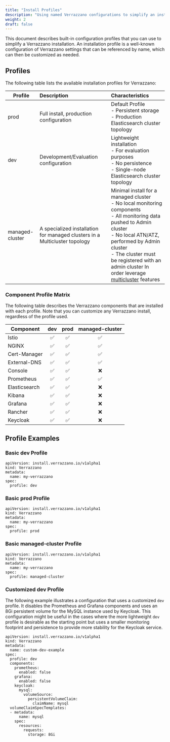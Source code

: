 ```yaml
---
title: "Install Profiles"
description: "Using named Verrazzano configurations to simplify an installation"
weight: 2
draft: false
---
```


This document describes built-in configuration profiles that you can use to simplify a Verrazzano installation.  An installation
profile is a well-known configuration of Verrazzano settings that can be referenced by name, which can then be 
customized as needed.

## Profiles

The following table lists the available installation profiles for Verrazzano:

| Profile  | Description | Characteristics
| ------------- |:------------- |:------------- 
| prod | Full install, production configuration | Default Profile<br/>- Persistent storage <br/>- Production Elasticsearch cluster topology
| dev | Development/Evaluation configuration | Lightweight installation<br/>- For evaluation purposes<br/>- No persistence<br/>- Single-node Elasticsearch cluster topology
| managed-cluster | A specialized installation for managed clusters in a Multicluster topology | Minimal install for a managed cluster<br/>- No local monitoring components<br/>- All monitoring data pushed to Admin cluster<br/>- No local ATN/ATZ, performed by Admin cluster<br/>- The cluster must be registered with an admin cluster In order leverage [multicluster](../../../concepts/verrazzanomulticluster) features

### Component Profile Matrix

The following table describes the Verrazzano components that are installed with each profile.  Note that you can
customize any Verrazzano install, regardless of the profile used.

| Component | dev | prod | managed-cluster 
| ------------- |:-------------: |:-------------: |:-------------: 
| Istio | ✅ | ✅ | ✅
| NGINX | ✅ | ✅ | ✅
| Cert-Manager | ✅ | ✅ | ✅
| External-DNS | ✅ | ✅ | ✅
| Console | ✅ | ✅ | ❌
| Prometheus | ✅ | ✅ | ✅ 
| Elasticsearch | ✅ | ✅ | ❌  
| Kibana | ✅ | ✅ | ❌ 
| Grafana | ✅ | ✅ | ❌ 
| Rancher | ✅ | ✅ | ❌   
| Keycloak | ✅ | ✅ | ❌ 

## Profile Examples

### Basic dev Profile

```
apiVersion: install.verrazzano.io/v1alpha1
kind: Verrazzano
metadata:
  name: my-verrazzano
spec:
  profile: dev
```

### Basic prod Profile

```
apiVersion: install.verrazzano.io/v1alpha1
kind: Verrazzano
metadata:
  name: my-verrazzano
spec:
  profile: prod
```

### Basic managed-cluster Profile

```
apiVersion: install.verrazzano.io/v1alpha1
kind: Verrazzano
metadata:
  name: my-verrazzano
spec:
  profile: managed-cluster
```

### Customized dev Profile

The following example illustrates a configuration that uses a customized `dev` profile.  It disables
the Prometheus and Grafana components and uses an 8Gi persistent volume for the MySQL instance
used by Keycloak.  This configuration might be useful in the cases where the more lightweight `dev` profile
is desirable as the starting point but uses a smaller monitoring footprint and persistence to provide more 
stability for the Keycloak service.

```
apiVersion: install.verrazzano.io/v1alpha1
kind: Verrazzano
metadata:
  name: custom-dev-example
spec:
  profile: dev
  components:
    prometheus:
      enabled: false
    grafana:
      enabled: false
    keycloak:
      mysql:
        volumeSource:
          persistentVolumeClaim:
            claimName: mysql
  volumeClaimSpecTemplates:
  - metadata:
      name: mysql      
    spec:
      resources:
        requests:
          storage: 8Gi
```